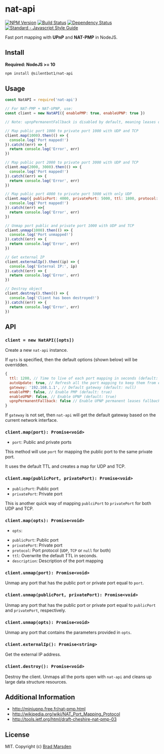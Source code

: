 # nat-api

[![NPM Version][nat-api-ni]][nat-api-nu]
[![Build Status][nat-api-bi]][nat-api-bu]
[![Dependency Status][nat-api-di]][nat-api-du]
[![Standard - Javascript Style Guide][standard-image]][standard-url]

Fast port mapping with **UPnP** and **NAT-PMP** in NodeJS.

## Install

**Required: NodeJS >= 10**

```sh
npm install @silentbot1/nat-api
```

## Usage

```js
const NatAPI = require('nat-api')

// For NAT-PMP + NAT-UPNP, use:
const client = new NatAPI({ enablePMP: true, enableUPNP: true })

// Note: upnpPermanentFallback is disabled by default, meaning leases on routers which only support UPnP permanent leases will fail, this includes RouterOS/Mikrotik, Netgear, and other ISP provided routers. 

// Map public port 1000 to private port 1000 with UDP and TCP
client.map(1000).then(() => {
  console.log('Port mapped!')
}).catch((err) => {
  return console.log('Error', err)
})

// Map public port 2000 to private port 3000 with UDP and TCP
client.map(2000, 3000).then(() => {
  console.log('Port mapped!')
}).catch((err) => {
  return console.log('Error', err)
})

// Map public port 4000 to private port 5000 with only UDP
client.map({ publicPort: 4000, privatePort: 5000, ttl: 1800, protocol: 'UDP' }).then(() => {
  console.log('Port mapped!')
}).catch((err) =>{
  return console.log('Error', err)
})

// Unmap port public and private port 1000 with UDP and TCP
client.unmap(1000).then(() => {
  console.log('Port unmapped!') 
}).catch((err) => {
  return console.log('Error', err)
})

// Get external IP
client.externalIp().then((ip) => {
  console.log('External IP:', ip)
}).catch((err) => {
  return console.log('Error', err)
})

// Destroy object
client.destroy().then(() => {
  console.log('Client has been destroyed!')
}).catch((err) => {
  return console.log('Error', err)
})
```

## API

### `client = new NatAPI([opts])`

Create a new `nat-api` instance.

If `opts` is specified, then the default options (shown below) will be overridden.

```js
{
  ttl: 1200, // Time to live of each port mapping in seconds (default: 1200)
  autoUpdate: true, // Refresh all the port mapping to keep them from expiring (default: true)
  gateway: '192.168.1.1', // Default gateway (default: null)
  enablePMP: false, // Enable PMP (default: true)
  enableUPNP: false, // Enable UPNP (default: true)
  upnpPermanentFallback: false // Enable UPNP permanent leases fallback (default: false)
}
```

If `gateway` is not set, then `nat-api` will get the default gateway based on the current network interface.

### `client.map(port): Promise<void>`
* `port`: Public and private ports

This method will use `port` for mapping the public port to the same private port.

It uses the default TTL and creates a map for UDP and TCP.

### `client.map(publicPort, privatePort): Promise<void>`
* `publicPort`: Public port
* `privatePort`: Private port

This is another quick way of mapping `publciPort` to `privatePort` for both UDP and TCP.

### `client.map(opts): Promise<void>`
* `opts`:
 - `publicPort`: Public port
 - `privatePort`: Private port
 - `protocol`: Port protocol (`UDP`, `TCP` or `null` for both)
 - `ttl`: Overwrite the default TTL in seconds.
 - `description`: Description of the port mapping

### `client.unmap(port): Promise<void>`

Unmap any port that has the public port or private port equal to `port`.

### `client.unmap(publicPort, privatePort): Promise<void>`

Unmap any port that has the public port or private port equal to `publicPort` and `privatePort`, respectively.

### `client.unmap(opts): Promise<void>`

Unmap any port that contains the parameters provided in `opts`.

### `client.externalIp(): Promise<string>`

Get the external IP address.

### `client.destroy(): Promise<void>`

Destroy the client. Unmaps all the ports open with `nat-api` and cleans up large data structure resources.

## Additional Information

- http://miniupnp.free.fr/nat-pmp.html
- http://wikipedia.org/wiki/NAT_Port_Mapping_Protocol
- http://tools.ietf.org/html/draft-cheshire-nat-pmp-03


## License

MIT. Copyright (c) [Brad Marsden](https://github.com/silentbot1)

[nat-api-ni]: https://img.shields.io/npm/v/@silentbot1/nat-api.svg
[nat-api-nu]: https://npmjs.org/package/@silentbot1/nat-api
[nat-api-bi]: https://img.shields.io/github/actions/workflow/status/silentbot1/nat-api/ci.yml?branch=master
[nat-api-bu]: https://github.com/silentbot1/nat-api/actions
[nat-api-di]: https://img.shields.io/librariesio/release/npm/@silentbot1/nat-api
[nat-api-du]: https://libraries.io/npm/@silentbot1%2Fnat-api
[standard-image]: https://img.shields.io/badge/code_style-standard-brightgreen.svg
[standard-url]: https://standardjs.com
